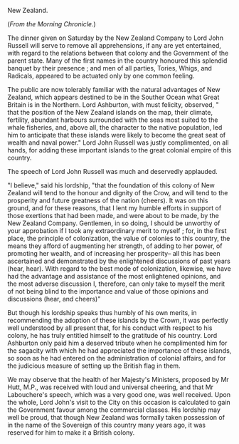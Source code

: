 New Zealand.(*From the Morning Chronicle.*)The dinner given on Saturday by the New Zealand Company to Lord
                    John Russell will serve to remove all apprehensions, if any are
                    yet entertained, with regard to the relations between that colony and
                    the Government of the parent state. Many of the first names in the
                    country honoured this splendid banquet by their presence ; and men of all
                    parties, Tories, Whigs, and Radicals, appeared to be actuated only by
                    one common feeling.The public are now tolerably familiar with the natural advantages of New
                    Zealand, which appears destined to be in the Souther Ocean what Great
                    Britain is in the Northern. Lord Ashburton, with must felicity,
                    observed, " that the position of the New Zealand islands on the map, their
                    climate, fertility, abundant harbours surrounded with the seas most
                    suited to the whale fisheries, and, above all, the character to the
                    native population, led him to anticipate that these islands were
                    likely to become the great seat of wealth and naval power." Lord John
                    Russell was justly complimented, on all hands, for adding these
                    important islands to the great colonial empire of this country.The speech of Lord John Russell was much and deservedly applauded."I believe," said his lordship, "that the foundation of this colony of New
                    Zealand will tend to the honour and dignity of the Crow, and will tend to
                    the prosperity and future greatness of the nation (cheers). It
                    was on this ground, and for these reasons, that I lent my humble
                    efforts in support of those exertions that had been made, and were about to
                    be made, by the New Zealand Company. Gentlemen, in so doing, I should
                    be unworthy of your approbation if I took any extraordinary merit to myself
                    ; for, in the first place, the principle of colonization, the value of
                    colonies to this country, the means they afford of augmenting her strength, of adding to her power, of promoting her
                    wealth, and of increasing her prosperity– all this has been
                    ascertained and demonstrated by the enlightened discussions of past years
                    (hear, hear). With regard to the best mode of colonization, likewise, we
                    have had the advantage and assistance of the most enlightened opinions, and the most adverse discussion I, therefore, can
                    only take to myself the merit of not being blind to the importance and
                    value of those opinions and discussions (hear, and cheers)"But though his lordship speaks thus humbly of his own merits, in
                    recommending the adoption of these islands by the Crown, it was perfectly
                    well understood by all present that, for his conduct with respect to
                    his colony, he has truly entitled himself to the gratitude
                    of his country. Lord Ashburton only paid him a deserved tribute when he
                    complimented him for the sagacity with which he had appreciated the
                        importance of these islands, so soon as he had entered on
                    the administration of colonial affairs, and for the judicious measure
                    of setting up the British flag in them.We may observe that the health of her Majesty's Ministers, proposed by Mr
                    Hutt, M.P., was received with loud and universal cheering, and that Mr
                        Labouchere's speech, which was a very good one, was
                    well received. Upon the whole, Lord John's visit to the City on this
                    occasion is calculated to gain the Government favour among the commercial
                    classes. His lordship may well be proud, that though New Zealand was
                    formally taken possession of in the name of the Sovereign of this country
                    many years ago, it was reserved for him to make it a British colony.
